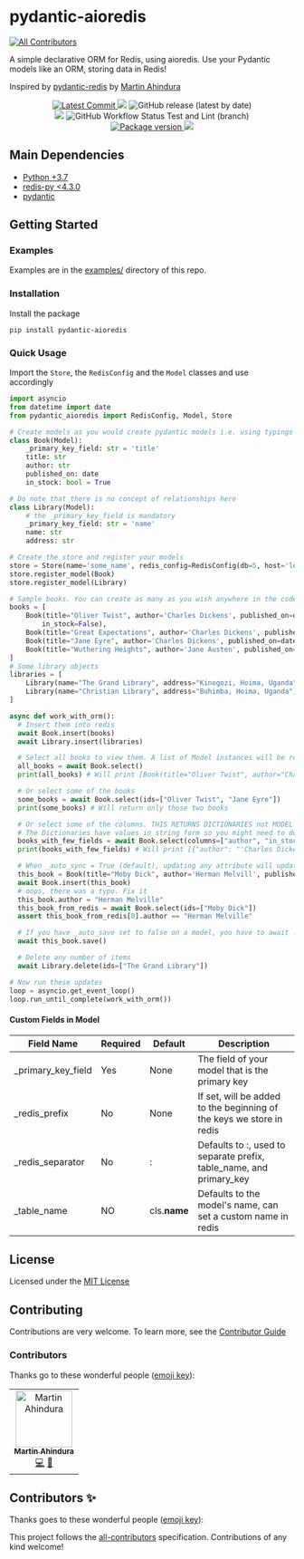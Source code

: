 # pydantic-aioredis
<!-- ALL-CONTRIBUTORS-BADGE:START - Do not remove or modify this section -->
[![All Contributors](https://img.shields.io/badge/all_contributors-1-orange.svg?style=flat-square)](#contributors-)
<!-- ALL-CONTRIBUTORS-BADGE:END -->

A simple declarative ORM for Redis, using aioredis. Use your Pydantic
models like an ORM, storing data in Redis!

Inspired by
[pydantic-redis](https://github.com/sopherapps/pydantic-redis) by
[Martin Ahindura](https://github.com/Tinitto)

<p align="center">
    <a href="https://github.com/andrewthetechie/pydantic-aioredis" target="_blank">
        <img src="https://img.shields.io/github/last-commit/andrewthetechie/pydantic-aioredis" alt="Latest Commit">
    </a>
    <img src="https://img.shields.io/badge/license-MIT-green">
    <img alt="GitHub release (latest by date)" src="https://img.shields.io/github/v/release/andrewthetechie/pydantic-aioredis?label=Latest%20Release">
    <br />
    <a href="https://github.com/andrewthetechie/pydantic-aioredis/issues"><img src="https://img.shields.io/github/issues/andrewthetechie/pydantic-aioredis" /></a>
    <img alt="GitHub Workflow Status Test and Lint (branch)" src="https://img.shields.io/github/workflow/status/andrewthetechie/pydantic-aioredis/Tests/main?label=Tests">
    <br />
    <a href="https://pypi.org/project/pydantic-aioredis" target="_blank">
        <img src="https://img.shields.io/pypi/v/pydantic-aioredis" alt="Package version">
    </a>
    <img src="https://img.shields.io/pypi/pyversions/pydantic-aioredis">
</p>

## Main Dependencies

- [Python +3.7](https://www.python.org)
- [redis-py <4.3.0](https://github.com/redis/redis-py)
- [pydantic](https://github.com/samuelcolvin/pydantic/)

## Getting Started

### Examples

Examples are in the [examples/](./examples) directory of this repo.

### Installation

Install the package

    pip install pydantic-aioredis

### Quick Usage

Import the `Store`, the `RedisConfig` and the `Model` classes and use accordingly

```python
import asyncio
from datetime import date
from pydantic_aioredis import RedisConfig, Model, Store

# Create models as you would create pydantic models i.e. using typings
class Book(Model):
    _primary_key_field: str = 'title'
    title: str
    author: str
    published_on: date
    in_stock: bool = True

# Do note that there is no concept of relationships here
class Library(Model):
    # the _primary_key_field is mandatory
    _primary_key_field: str = 'name'
    name: str
    address: str

# Create the store and register your models
store = Store(name='some_name', redis_config=RedisConfig(db=5, host='localhost', port=6379), life_span_in_seconds=3600)
store.register_model(Book)
store.register_model(Library)

# Sample books. You can create as many as you wish anywhere in the code
books = [
    Book(title="Oliver Twist", author='Charles Dickens', published_on=date(year=1215, month=4, day=4),
        in_stock=False),
    Book(title="Great Expectations", author='Charles Dickens', published_on=date(year=1220, month=4, day=4)),
    Book(title="Jane Eyre", author='Charles Dickens', published_on=date(year=1225, month=6, day=4), in_stock=False),
    Book(title="Wuthering Heights", author='Jane Austen', published_on=date(year=1600, month=4, day=4)),
]
# Some library objects
libraries = [
    Library(name="The Grand Library", address="Kinogozi, Hoima, Uganda"),
    Library(name="Christian Library", address="Buhimba, Hoima, Uganda")
]

async def work_with_orm():
  # Insert them into redis
  await Book.insert(books)
  await Library.insert(libraries)

  # Select all books to view them. A list of Model instances will be returned
  all_books = await Book.select()
  print(all_books) # Will print [Book(title="Oliver Twist", author="Charles Dickens", published_on=date(year=1215, month=4, day=4), in_stock=False), Book(...]

  # Or select some of the books
  some_books = await Book.select(ids=["Oliver Twist", "Jane Eyre"])
  print(some_books) # Will return only those two books

  # Or select some of the columns. THIS RETURNS DICTIONARIES not MODEL Instances
  # The Dictionaries have values in string form so you might need to do some extra work
  books_with_few_fields = await Book.select(columns=["author", "in_stock"])
  print(books_with_few_fields) # Will print [{"author": "'Charles Dickens", "in_stock": "True"},...]

  # When _auto_sync = True (default), updating any attribute will update that field in Redis too
  this_book = Book(title="Moby Dick", author='Herman Melvill', published_on=date(year=1851, month=10, day=18))
  await Book.insert(this_book)
  # oops, there was a typo. Fix it
  this_book.author = "Herman Melville"
  this_book_from_redis = await Book.select(ids=["Moby Dick"])
  assert this_book_from_redis[0].author == "Herman Melville"

  # If you have _auto_save set to false on a model, you have to await .save() to update a model in tedis
  await this_book.save()

  # Delete any number of items
  await Library.delete(ids=["The Grand Library"])

# Now run these updates
loop = asyncio.get_event_loop()
loop.run_until_complete(work_with_orm())
```

#### Custom Fields in Model

| Field Name          | Required | Default      | Description                                                          |
| ------------------- | -------- | ------------ | -------------------------------------------------------------------- |
| \_primary_key_field | Yes      | None         | The field of your model that is the primary key                      |
| \_redis_prefix      | No       | None         | If set, will be added to the beginning of the keys we store in redis |
| \_redis_separator   | No       | :            | Defaults to :, used to separate prefix, table_name, and primary_key  |
| \_table_name        | NO       | cls.**name** | Defaults to the model's name, can set a custom name in redis         |

## License

Licensed under the [MIT License](./LICENSE)

## Contributing

Contributions are very welcome.
To learn more, see the [Contributor Guide](./CONTRIBUTING.rst)

### Contributors

Thanks go to these wonderful people ([emoji key](https://allcontributors.org/docs/en/emoji-key)):

<!-- ALL-CONTRIBUTORS-LIST:START - Do not remove or modify this section -->
<!-- prettier-ignore-start -->
<!-- markdownlint-disable -->
<table>
  <tbody>
    <tr>
      <td align="center"><a href="https://sopherapps.com"><img src="https://avatars.githubusercontent.com/u/21363733?v=4?s=100" width="100px;" alt="Martin Ahindura"/><br /><sub><b>Martin Ahindura</b></sub></a><br /><a href="https://github.com/andrewthetechie/pydantic-aioredis/commits?author=Tinitto" title="Code">💻</a> <a href="#ideas-Tinitto" title="Ideas, Planning, & Feedback">🤔</a></td>
    </tr>
  </tbody>
</table>

<!-- markdownlint-restore -->
<!-- prettier-ignore-end -->

<!-- ALL-CONTRIBUTORS-LIST:END -->

## Contributors ✨

Thanks goes to these wonderful people ([emoji key](https://allcontributors.org/docs/en/emoji-key)):

<!-- ALL-CONTRIBUTORS-LIST:START - Do not remove or modify this section -->
<!-- prettier-ignore-start -->
<!-- markdownlint-disable -->
<!-- markdownlint-restore -->
<!-- prettier-ignore-end -->
<!-- ALL-CONTRIBUTORS-LIST:END -->

This project follows the [all-contributors](https://github.com/all-contributors/all-contributors) specification. Contributions of any kind welcome!